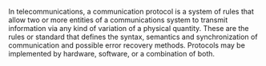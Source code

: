 In telecommunications, a communication protocol is a system of rules that allow
two or more entities of a communications system to transmit information via any
kind of variation of a physical quantity. These are the rules or standard that
defines the syntax, semantics and synchronization of communication and possible
error recovery methods. Protocols may be implemented by hardware, software, or
a combination of both.
